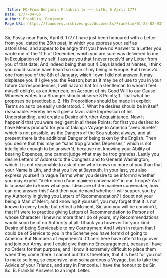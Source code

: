 ```yaml
---
 Title: FO-From Benjamin Franklin to ——— Lith, 6 April 1777
Date: 1777-04-06
Author: Franklin, Benjamin
Page URL: https://founders.archives.gov/documents/Franklin/01-23-02-0374
---
```


Sir,
Passy near Paris, April 6. 1777
I have just been honoured with a Letter from you, dated the 26th past, in which you express your self as astonished, and appear to be angry that you have no Answer to a Letter you wrote me of the 11th of December, which you are sure was delivered to me.
In Exculpation of my self, I assure you that I never receiv’d any Letter from you of that date. And indeed being then but 4 Days landed at Nantes, I think you could scarce have heard so soon of my being in Europe.
But I receiv’d one from you of the 8th of January, which I own I did not answer. It may displease you if I give you the Reason; but as it may be of use to you in your future Correspondences, I will hazard that for a Gentleman to whom I feel myself oblig’d, as an American, on Account of his Good Will to our Cause.
Whoever writes to a Stranger should observe 3 Points; 1. That what he proposes be practicable. 2. His Propositions should be made in explicit Terms so as to be easily understood. 3. What he desires should be in itself reasonable. Hereby he will give a favourable Impression of his Understanding, and create a Desire of further Acquaintance. Now it happen’d that you were negligent in all these Points: for first you desired to have Means procur’d for you of taking a Voyage to America “avec Sureté”; which is not possible, as the Dangers of the Sea subsist always, and at present there is the additional Danger of being taken by the English. Then you desire that this may be “sans trop grandes Dépenses,” which is not intelligible enough to be answer’d, because not knowing your Ability of bearing Expences, one cannot judge what may be trop grandes. Lastly you desire Letters of Address to the Congress and to General Washington; which it is not reasonable to ask of one who knows no more of you than that your Name is Lith, and that you live at Bayreuth.
In your last, you also express yourself in vague Terms when you desire to be inform’d whether you may expect “d’etre recu d’une maniere convenable” in our Troops? As it is impossible to know what your Ideas are of the maniere convenable, how can one answer this? And then you demand whether I will support you by my Authority in giving you Letters of Recommendation? I doubt not your being a Man of Merit; and knowing it yourself, you may forget that it is not known to every body; but reflect a Moment, Sir, and you will be convinc’d, that if I were to practice giving Letters of Recommendation to Persons of whose Character I knew no more than I do of yours, my Recommendations would soon be of no Authority at all.
I thank you however for your kind Desire of being Serviceable to my Countrymen: And I wish in return that I could be of Service to you in the Scheme you have form’d of going to America. But Numbers of experienc’d Officers here have offer’d to go over and join our Army, and I could give them no Encouragement, because I have no Orders for that purpose, and I know it extremely difficult to place them when they come there. I cannot but think therefore, that it is best for you not to make so long, so expensive, and so hazardous a Voyage, but to take the Advice of your Friends, and stay in Franconia. I have the honour to be Sir, &c. 
B. Franklin
Answers to an impt. Letter.

